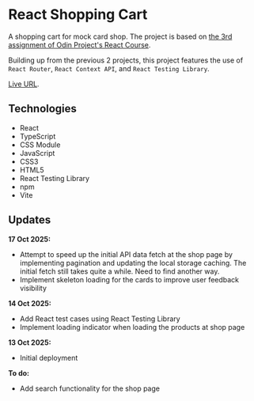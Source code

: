 # React Shopping Cart

<p>A shopping cart for mock card shop. The project is based on <a href="https://www.theodinproject.com/lessons/node-path-react-new-shopping-cart" target="_blank">the 3rd assignment of Odin Project's React Course</a>.</p>

<p>Building up from the previous 2 projects, this project features the use of <code>React Router</code>, <code>React Context API</code>, and <code>React Testing Library</code>.</p>

<p><a href="https://react-shopping-cart-sigma-roan.vercel.app/" target="_blank">Live URL</a>.</p>

## Technologies
- React
- TypeScript
- CSS Module
- JavaScript
- CSS3
- HTML5
- React Testing Library
- npm
- Vite

## Updates
<strong>17 Oct 2025:</strong>
- Attempt to speed up the initial API data fetch at the shop page by implementing pagination and updating the local storage caching. The initial fetch still takes quite a while. Need to find another way.
- Implement skeleton loading for the cards to improve user feedback visibility
  
<strong>14 Oct 2025:</strong>
- Add React test cases using React Testing Library 
- Implement loading indicator when loading the products at shop page

<strong>13 Oct 2025:</strong>
- Initial deployment 

<strong>To do:</strong>
- Add search functionality for the shop page
